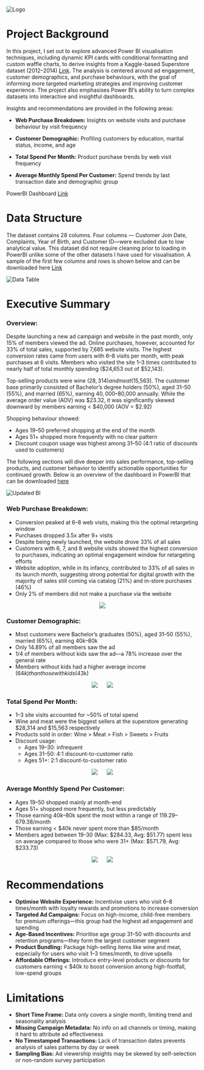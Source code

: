 ![Logo](https://images.pexels.com/photos/264636/pexels-photo-264636.jpeg)

# Project Background
In this project, I set out to explore advanced Power BI visualisation techniques, including dynamic KPI cards with conditional formatting and custom waffle charts, to derive insights from a Kaggle-based Superstore dataset (2012–2014) [Link](https://www.kaggle.com/datasets/ahsan81/superstore-marketing-campaign-dataset). The analysis is centered around ad engagement, customer demographics, and purchase behaviours, with the goal of informing more targeted marketing strategies and improving customer experience. The project also emphasises Power BI’s ability to turn complex datasets into interactive and insightful dashboards.

Insights and recommendations are provided in the following areas:

- **Web Purchase Breakdown:** Insights on website visits and purchase behaviour by visit frequency

- **Customer Demographic:** Profiling customers by education, marital status, income, and age

- **Total Spend Per Month:** Product purchase trends by web visit frequency

- **Average Monthly Spend Per Customer:** Spend trends by last transaction date and demographic group

PowerBI Dashboard [Link](https://1drv.ms/u/c/9e4426f42fae1704/ERTMlOHSVolFtfo375MO8_MB5eAJ3h3PyAaxaajSU-6s0w?e=T9cmSs)

# Data Structure
The dataset contains 28 columns. Four columns — Customer Join Date, Complaints, Year of Birth, and Customer ID—were excluded due to low analytical value. This dataset did not require cleaning prior to loading in PowerBI unlike some of the other datasets I have used for visualisation. A sample of the first few columns and rows is shown below and can be downloaded here [Link](https://github.com/amirulshafiq98/Superstore/blob/main/superstore_data.csv)

![Data Table](https://github.com/user-attachments/assets/4dbd2cd8-7a40-4cd5-b850-93e92b989b68)

# Executive Summary
### Overview:
Despite launching a new ad campaign and website in the past month, only 15% of members viewed the ad. Online purchases, however, accounted for 33% of total sales, supported by 7,685 website visits. The highest conversion rates came from users with 6–8 visits per month, with peak purchases at 6 visits. Members who visited the site 1–3 times contributed to nearly half of total monthly spending ($24,653 out of $52,143). 

Top-selling products were wine ($28,314) and meat ($15,563). The customer base primarily consisted of Bachelor’s degree holders (50%), aged 31–50 (55%), and married (65%), earning $40,000–$80,000 annually. While the average order value (AOV) was $23.32, it was significantly skewed downward by members earning < $40,000 (AOV = $2.92)

Shopping behaviour showed:
- Ages 19–50 preferred shopping at the end of the month
- Ages 51+ shopped more frequently with no clear pattern
- Discount coupon usage was highest among 31–50 (4:1 ratio of discounts used to customers)

The following sections will dive deeper into sales performance, top-selling products, and customer behavior to identify actionable opportunities for continued growth. Below is an overview of the dashboard in PowerBI that can be downloaded [here](https://1drv.ms/u/c/9e4426f42fae1704/ERTMlOHSVolFtfo375MO8_MB5eAJ3h3PyAaxaajSU-6s0w?e=T9cmSs)

![Updated BI](https://github.com/user-attachments/assets/eedc6885-2a9b-4a13-b77d-fa39267258f8)

### Web Purchase Breakdown:
- Conversion peaked at 6–8 web visits, making this the optimal retargeting window
- Purchases dropped 3.5x after 9+ visits
- Despite being newly launched, the website drove 33% of all sales
- Customers with 6, 7, and 8 website visits showed the highest conversion to purchases, indicating an optimal engagement window for retargeting efforts
- Website adoption, while in its infancy, contributed to 33% of all sales in its launch month, suggesting strong potential for digital growth with the majority of sales still coming via catalog (21%) and in-store purchases (46%)
- Only 2% of members did not make a purchase via the website

<p align="center">
    <img src="https://github.com/user-attachments/assets/55d05d4a-068b-47a9-8d95-026757707496">
</p>

### Customer Demographic:
- Most customers were Bachelor’s graduates (50%), aged 31–50 (55%), married (65%), earning $40k–$80k
- Only 14.89% of all members saw the ad
- 1/4 of members without kids saw the ad—a 78% increase over the general rate
- Members without kids had a higher average income ($64k) than those with kids ($43k)

<p align="center">
    <img src="https://github.com/user-attachments/assets/841a3789-63ed-40e8-a1e9-afb7c21f5d6f" hspace="10">
    <img src="https://github.com/user-attachments/assets/b43b708f-80b2-4ed3-8d6f-a672fde5e01a" hspace="10">
</p>

### Total Spend Per Month:
- 1–3 site visits accounted for ~50% of total spend
- Wine and meat were the biggest sellers at the superstore generating $28,314 and $15,563 respectively
- Products sold in order: Wine > Meat > Fish > Sweets > Fruits
- Discount usage:
    - Ages 19–30: infrequent
    - Ages 31–50: 4:1 discount-to-customer ratio
    - Ages 51+: 2:1 discount-to-customer ratio

 <p align="center">
    <img src="https://github.com/user-attachments/assets/300ac242-ccd3-4767-b324-c03f5f34b580" hspace="10">
    <img src="https://github.com/user-attachments/assets/600dd0ed-4c63-4966-868c-7617a489bf71" hspace="10">
</p>

### Average Monthly Spend Per Customer:
- Ages 19–50 shopped mainly at month-end
- Ages 51+ shopped more frequently, but less predictably
- Those earning $40k–$80k spent the most within a range of $119.29–$679.38/month
- Those earning < $40k never spent more than $85/month
- Members aged between 19-30 (Max: $284.33, Avg: $51.77) spent less on average compared to those who were 31+ (Max: $571.79, Avg: $233.73)

<p align="center">
    <img src="https://github.com/user-attachments/assets/eb7abf11-c65b-4ba2-9b2a-22c00ed2c3b1" hspace="10">
    <img src="https://github.com/user-attachments/assets/5e17dad2-3a6a-4fcf-b59f-ede1f988ce86" hspace="10">
</p>

# Recommendations
- **Optimise Website Experience:** Incentivise users who visit 6–8 times/month with loyalty rewards and promotions to increase conversion
- **Targeted Ad Campaigns:** Focus on high-income, child-free members for premium offerings—this group had the highest ad engagement and spending
- **Age-Based Incentives:** Prioritise age group 31–50 with discounts and retention programs—they form the largest customer segment
- **Product Bundling:** Package high-selling items like wine and meat, especially for users who visit 1–3 times/month, to drive upsells
- **Affordable Offerings:** Introduce entry-level products or discounts for customers earning < $40k to boost conversion among high-footfall, low-spend groups

# Limitations
- **Short Time Frame:** Data only covers a single month, limiting trend and seasonality analysis
- **Missing Campaign Metadata:** No info on ad channels or timing, making it hard to attribute ad effectiveness
- **No Timestamped Transactions:** Lack of transaction dates prevents analysis of sales patterns by day or week
- **Sampling Bias:** Ad viewership insights may be skewed by self-selection or non-random survey participation
